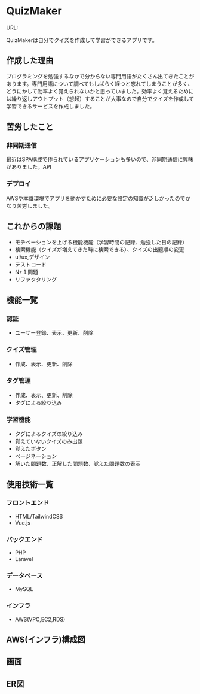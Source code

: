 # QuizMaker
 
 URL:
 
 QuizMakerは自分でクイズを作成して学習ができるアプリです。

 ## 作成した理由
 
 プログラミングを勉強するなかで分からない専門用語がたくさん出てきたことがあります。専門用語について調べてもしばらく経つと忘れてしまうことが多く、どうにかして効率よく覚えられないかと思っていました。効率よく覚えるためには繰り返しアウトプット（想起）することが大事なので自分でクイズを作成して学習できるサービスを作成しました。

## 苦労したこと

### 非同期通信

最近はSPA構成で作られているアプリケーションも多いので、非同期通信に興味がありました。API

### デプロイ

AWSや本番環境でアプリを動かすために必要な設定の知識が乏しかったのでかなり苦労しました。

## これからの課題
* モチベーションを上げる機能機能（学習時間の記録、勉強した日の記録）
* 検索機能（クイズが増えてきた時に検索できる）、クイズの出題順の変更
* ui/ux,デザイン
* テストコード
* N+１問題
* リファクタリング
 
## 機能一覧

### 認証

* ユーザー登録、表示、更新、削除
 
### クイズ管理

* 作成、表示、更新、削除
 
### タグ管理

* 作成、表示、更新、削除
* タグによる絞り込み
 
### 学習機能

* タグによるクイズの絞り込み
* 覚えていないクイズのみ出題
* 覚えたボタン
* ページネーション
* 解いた問題数、正解した問題数、覚えた問題数の表示

## 使用技術一覧

### フロントエンド
* HTML/TailwindCSS
* Vue.js

### バックエンド 

* PHP
* Laravel

### データベース  

* MySQL

### インフラ

* AWS(VPC,EC2,RDS)

## AWS(インフラ)構成図

## 画面
## ER図


